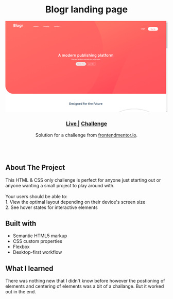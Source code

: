 <h1 align="center">Blogr landing page</h1>

![Design preview for the Blogr landing page coding challenge](./images/project-preview.png)

<div align="center">
  <h3>
    <a href="https://karanpunjapatel.github.io/Blogr-landing-page-main/" color="white" target="_blank">
      Live
    </a>
  <span> | 
    </span>    <a href="https://www.frontendmentor.io/challenges/blogr-landing-page-EX2RLAApP" target="_blank">
      Challenge
    </a>
  </h3>
</div>
<div align="center">
   Solution for a challenge from  <a href="https://www.frontendmentor.io/" target="_blank">frontendmentor.io</a>.
</div>
<br>
<br>
<br>

## About The Project

<p>This HTML & CSS only challenge is perfect for anyone just starting out or anyone wanting a small project to play around with.
<br><br>Your users should be able to:
<br>1. View the optimal layout depending on their device's screen size
<br>2. See hover states for interactive elements</p>

## Built with

- Semantic HTML5 markup
- CSS custom properties
- Flexbox
- Desktop-first workflow

## What I learned

There was nothing new that I didn't know before however the postioning of elements and centering of elements was a bit of a challange. But it worked out in the end.
